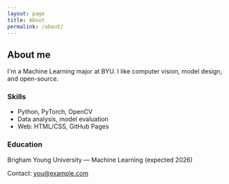 ```yaml
---
layout: page
title: About
permalink: /about/
---
```


## About me

I'm a Machine Learning major at BYU. I like computer vision, model design, and open-source.

### Skills
- Python, PyTorch, OpenCV
- Data analysis, model evaluation
- Web: HTML/CSS, GitHub Pages

### Education
Brigham Young University — Machine Learning (expected 2026)

Contact: you@example.com
